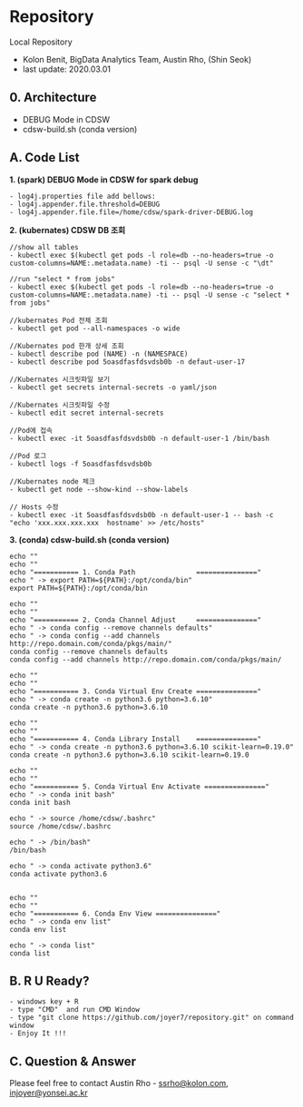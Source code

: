 
# Repository 
Local Repository 
- Kolon Benit, BigData Analytics Team, Austin Rho, (Shin Seok)
- last update: 2020.03.01 

## 0. Architecture
- DEBUG Mode in CDSW  
- cdsw-build.sh (conda version)  



## A. Code List

**1. (spark) DEBUG Mode in CDSW for spark debug**
   
    - log4j.properties file add bellows:  
	- log4j.appender.file.threshold=DEBUG  
	- log4j.appender.file.file=/home/cdsw/spark-driver-DEBUG.log  

**2. (kubernates) CDSW DB 조회**
   
    //show all tables  
    - kubectl exec $(kubectl get pods -l role=db --no-headers=true -o custom-columns=NAME:.metadata.name) -ti -- psql -U sense -c "\dt"  

    //run "select * from jobs"  
    - kubectl exec $(kubectl get pods -l role=db --no-headers=true -o custom-columns=NAME:.metadata.name) -ti -- psql -U sense -c "select * from jobs"   

    //kubernates Pod 전체 조회
	- kubectl get pod --all-namespaces -o wide
	
	//Kubernates pod 한개 상세 조회
	- kubectl describe pod (NAME) -n (NAMESPACE)
	- kubectl describe pod 5oasdfasfdsvdsb0b -n defaut-user-17
	
	//Kubernates 시크릿파일 보기
	- kubectl get secrets internal-secrets -o yaml/json
    
    //Kubernates 시크릿파일 수정
    - kubectl edit secret internal-secrets	
	
	//Pod에 접속
	- kubectl exec -it 5oasdfasfdsvdsb0b -n default-user-1 /bin/bash
	
	//Pod 로그
	- kubectl logs -f 5oasdfasfdsvdsb0b
	
	//Kubernates node 체크
	- kubectl get node --show-kind --show-labels
	
	// Hosts 수정
	- kubectl exec -it 5oasdfasfdsvdsb0b -n default-user-1 -- bash -c "echo 'xxx.xxx.xxx.xxx  hostname' >> /etc/hosts"
	

**3. (conda) cdsw-build.sh (conda version)**

    echo ""  
	echo ""  
	echo "=========== 1. Conda Path               ==============="  
	echo " -> export PATH=${PATH}:/opt/conda/bin"  
	export PATH=${PATH}:/opt/conda/bin
	
	echo ""  
	echo ""  
	echo "=========== 2. Conda Channel Adjust     ==============="  
	echo " -> conda config --remove channels defaults"  
	echo " -> conda config --add channels http://repo.domain.com/conda/pkgs/main/"  
	conda config --remove channels defaults    
	conda config --add channels http://repo.domain.com/conda/pkgs/main/  
	
	echo ""  
	echo ""  
	echo "=========== 3. Conda Virtual Env Create ==============="  
    echo " -> conda create -n python3.6 python=3.6.10"  
	conda create -n python3.6 python=3.6.10  
	
    echo ""  
	echo ""  
	echo "=========== 4. Conda Library Install    ==============="  
    echo " -> conda create -n python3.6 python=3.6.10 scikit-learn=0.19.0"  
	conda create -n python3.6 python=3.6.10	scikit-learn=0.19.0  
	
	echo ""  
	echo ""  
	echo "=========== 5. Conda Virtual Env Activate ==============="  
    echo " -> conda init bash"
	conda init bash  
	
	echo " -> source /home/cdsw/.bashrc"  
	source /home/cdsw/.bashrc  
	
	echo " -> /bin/bash"   
	/bin/bash  
	
	echo " -> conda activate python3.6"
	conda activate python3.6
	
	
	echo ""  
	echo ""  
	echo "=========== 6. Conda Env View ==============="  
	echo " -> conda env list"  
	conda env list  
	
	echo " -> conda list"  
	conda list  
	
	

## B. R U Ready?
    - windows key + R
    - type "CMD"  and run CMD Window
    - type "git clone https://github.com/joyer7/repository.git" on command window
    - Enjoy It !!!
    

## C. Question & Answer
Please feel free to contact Austin Rho 
    - ssrho@kolon.com, injoyer@yonsei.ac.kr


